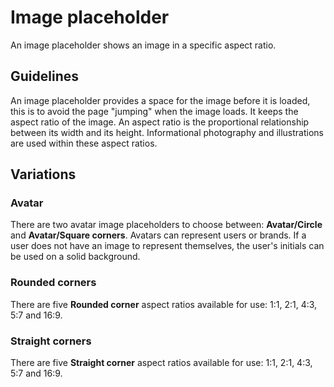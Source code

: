 # Image placeholder

An image placeholder shows an image in a specific aspect ratio.

## Guidelines

An image placeholder provides a space for the image before it is loaded, this is to avoid the page "jumping" when the image loads. It keeps the aspect ratio of the image. An aspect ratio is the proportional relationship between its width and its height. Informational photography and illustrations are used within these aspect ratios.

## Variations

### Avatar

There are two avatar image placeholders to choose between: **Avatar/Circle** and **Avatar/Square corners**. Avatars can represent users or brands. If a user does not have an image to represent themselves, the user's initials can be used on a solid background.

### Rounded corners

There are five **Rounded corner** aspect ratios available for use: 1:1, 2:1, 4:3, 5:7 and 16:9. 

### Straight corners

There are five **Straight corner** aspect ratios available for use: 1:1, 2:1, 4:3, 5:7 and 16:9.